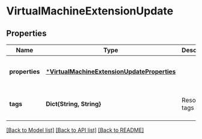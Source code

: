 # VirtualMachineExtensionUpdate


## Properties
Name | Type | Description | Notes
------------ | ------------- | ------------- | -------------
**properties** | [***VirtualMachineExtensionUpdateProperties**](VirtualMachineExtensionUpdateProperties.md) |  | [optional] [default to nothing]
**tags** | **Dict{String, String}** | Resource tags | [optional] [default to nothing]


[[Back to Model list]](../README.md#models) [[Back to API list]](../README.md#api-endpoints) [[Back to README]](../README.md)


